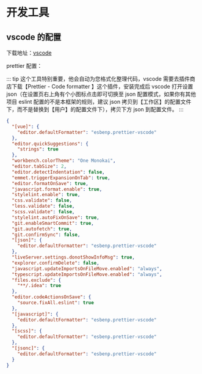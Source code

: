 # 开发工具

## vscode 的配置

下载地址：[vscode](https://code.visualstudio.com/)

prettier 配置：

::: tip
这个工具特别重要，他会自动为您格式化整理代码，vscode 需要去插件商店下载【Prettier - Code formatter 】这个插件，安装完成后 vscode 打开设置 json（在设置页右上角有个小图标点击即可切换至 json 配置模式，如果你有其他项目 eslint 配置的不是本框架的规则，建议 json 拷贝到【工作区】的配置文件下，而不是替换到【用户】的配置文件下），拷贝下方 json 到配置文件。
:::

```json
{
  "[vue]": {
    "editor.defaultFormatter": "esbenp.prettier-vscode"
  },
  "editor.quickSuggestions": {
    "strings": true
  },
  "workbench.colorTheme": "One Monokai",
  "editor.tabSize": 2,
  "editor.detectIndentation": false,
  "emmet.triggerExpansionOnTab": true,
  "editor.formatOnSave": true,
  "javascript.format.enable": true,
  "stylelint.enable": true,
  "css.validate": false,
  "less.validate": false,
  "scss.validate": false,
  "stylelint.autoFixOnSave": true,
  "git.enableSmartCommit": true,
  "git.autofetch": true,
  "git.confirmSync": false,
  "[json]": {
    "editor.defaultFormatter": "esbenp.prettier-vscode"
  },
  "liveServer.settings.donotShowInfoMsg": true,
  "explorer.confirmDelete": false,
  "javascript.updateImportsOnFileMove.enabled": "always",
  "typescript.updateImportsOnFileMove.enabled": "always",
  "files.exclude": {
    "**/.idea": true
  },
  "editor.codeActionsOnSave": {
    "source.fixAll.eslint": true
  },
  "[javascript]": {
    "editor.defaultFormatter": "esbenp.prettier-vscode"
  },
  "[scss]": {
    "editor.defaultFormatter": "esbenp.prettier-vscode"
  },
  "[jsonc]": {
    "editor.defaultFormatter": "esbenp.prettier-vscode"
  }
}
```
